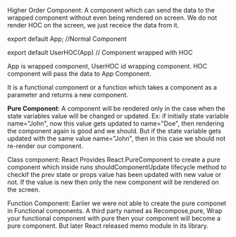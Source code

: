 Higher Order Component: A component which can send the data to the wrapped component without even being rendered on screen.
We do not render HOC on the screen, we just receice the data from it.

export default App;  //Normal Component

export default UserHOC(App)  // Component wrapped with HOC

App is wrapped component, UserHOC id wrapping component. HOC component will pass the data to App Component.

It is a functional component or a function which takes a component as a parameter and returns a new component.

**Pure Component**: A component will be rendered only in the case when the state variables value will be changed or updated. Ex: if initially state variable name="John", now this value gets updated to name="Doe", then rendering the component again is good and we should. But if the state variable gets updated with the same value name="John", then in this case we should not re-render our component.

Class component: React Provides React.PureComponent to create a pure component which inside runs shouldComponentUpdate lifecycle method to checkif the prev state or props value has been updated with new value or not. If the value is new then only the new component will be rendered on the screen.

Function Component: Earlier we were not able to create the pure componet in Functional components. A third party named as Recompose,pure, Wrap your functional component with pure then your component will become a pure component.
But later React released memo module in its library.